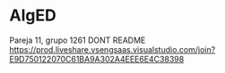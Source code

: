 # AlgED
Pareja 11, grupo 1261
DONT README
https://prod.liveshare.vsengsaas.visualstudio.com/join?E9D750122070C61BA9A302A4EEE6E4C38398
